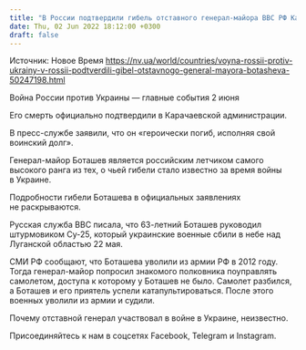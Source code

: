 ```yaml
---
title: "В России подтвердили гибель отставного генерал-майора ВВС РФ Канамата Боташева"
date: Thu, 02 Jun 2022 18:12:00 +0300
draft: false
---
```

Источник: Новое Время https://nv.ua/world/countries/voyna-rossii-protiv-ukrainy-v-rossii-podtverdili-gibel-otstavnogo-general-mayora-botasheva-50247198.html


Война России против Украины — главные события 2 июня

 Его смерть официально подтвердили в Карачаевской администрации.

В пресс-службе заявили, что он «героически погиб, исполняя свой воинский долг».

Генерал-майор Боташев является российским летчиком самого высокого ранга из тех, о чьей гибели стало известно за время войны в Украине.

Подробности гибели Боташева в официальных заявлениях не раскрываются.

Русская служба ВВС писала, что 63-летний Боташев руководил штурмовиком Су-25, который украинские военные сбили в небе над Луганской областью 22 мая.

СМИ РФ сообщают, что Боташева уволили из армии РФ в 2012 году. Тогда генерал-майор попросил знакомого полковника поуправлять самолетом, доступа к которому у Боташев не было. Самолет разбился, а Боташев и его приятель успели катапультироваться. После этого военных уволили из армии и судили.

Почему отставной генерал участвовал в войне в Украине, неизвестно.

Присоединяйтесь к нам в соцсетях Facebook, Telegram и Instagram.
